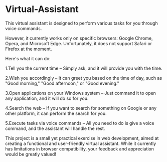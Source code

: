 # Virtual-Assistant
This virtual assistant is designed to perform various tasks for you through voice commands. 

However, it currently works only on specific browsers: Google Chrome, Opera, and Microsoft Edge. Unfortunately, it does not support Safari or Firefox at the moment. 

Here's what it can do:

1.Tell you the current time – Simply ask, and it will provide you with the time.

2.Wish you accordingly – It can greet you based on the time of day, such as "Good morning," "Good afternoon," or "Good evening."

3.Open applications on your Windows system – Just command it to open any application, and it will do so for you.

4.Search the web – If you want to search for something on Google or any other platform, it can perform the search for you.

5.Execute tasks via voice commands – All you need to do is give a voice command, and the assistant will handle the rest.

This project is a small yet practical exercise in web development, aimed at creating a functional and user-friendly virtual assistant. 
While it currently has limitations in browser compatibility, your feedback and appreciation would be greatly valued!
